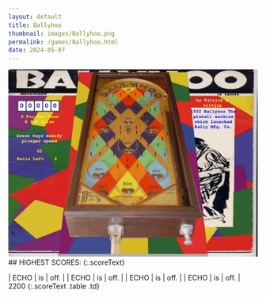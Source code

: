 ```yaml
---
layout: default
title: Ballyhoo
thumbnail: images/Ballyhoo.png
permalink: /games/Ballyhoo.html
date: 2024-05-07
---
```


<img src="../images/Ballyhoo.png" class="gameThumbnail img-fluid mx-auto align-middle">
## HIGHEST SCORES:
{:.scoreText}

| ECHO | is | off. | 
| ECHO | is | off. | 
| ECHO | is | off. | 
| ECHO | is | off. | 
2200 
{:.scoreText .table .td}
